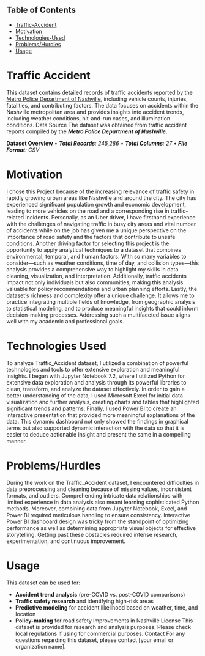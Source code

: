 ## Table of Contents

- [Traffic-Accident](#Traffic-Accident)
- [Motivation](#Motivation)
- [Technologies-Used](#Technologies-Used)
- [Problems/Hurdles](#Problems/Hurdles)
- [Usage](#Usage)




<h1>Traffic Accident</h1>

This dataset contains detailed records of traffic accidents reported by the <ins>Metro Police Department of Nashville</ins>, including vehicle counts, injuries, fatalities, and contributing factors. The data focuses on accidents within the Nashville metropolitan area and provides insights into accident trends, including weather conditions, hit-and-run cases, and illumination conditions.
Data Source
The dataset was obtained from traffic accident reports compiled by the **_Metro Police Department of Nashville_**.
 
 **Dataset Overview**
• _**Total Records**: 245,286_
• _**Total Columns**: 27_
• _**File Format**: CSV_



# Motivation 
I chose this Project because of the increasing relevance of traffic safety in rapidly growing urban areas like Nashville and around the city. The city has experienced significant population growth and economic development, leading to more vehicles on the road and a corresponding rise in traffic-related incidents. Personally, as an Uber driver, I have firsthand experience with the challenges of navigating traffic in busy city areas and vital number of accidents while on the job has given me a unique perspective on the importance of road safety and the factors that contribute to unsafe conditions.
Another driving factor for selecting this project is the opportunity to apply analytical techniques to a dataset that combines environmental, temporal, and human factors. With so many variables to consider—such as weather conditions, time of day, and collision types—this analysis provides a comprehensive way to highlight my skills in data cleaning, visualization, and interpretation. Additionally, traffic accidents impact not only individuals but also communities, making this analysis valuable for policy recommendations and urban planning efforts.
Lastly, the dataset’s richness and complexity offer a unique challenge. It allows me to practice integrating multiple fields of knowledge, from geographic analysis to statistical modeling, and to produce meaningful insights that could inform decision-making processes. Addressing such a multifaceted issue aligns well with my academic and professional goals.

# Technologies Used
To analyze Traffic_Accident dataset, I utilized a combination of powerful technologies and tools to offer extensive exploration and meaningful insights. I began with Jupyter Notebook 7.2, where I utilized Python for extensive data exploration and analysis through its powerful libraries to clean, transform, and analyze the dataset effectively. In order to gain a better understanding of the data, I used Microsoft Excel for initial data visualization and further analysis, creating charts and tables that highlighted significant trends and patterns. Finally, I used Power BI to create an interactive presentation that provided more meaningful explanations of the data. This dynamic dashboard not only showed the findings in graphical terms but also supported dynamic interaction with the data so that it is easier to deduce actionable insight and present the same in a compelling manner.


# Problems/Hurdles

During the work on the Traffic_Accident dataset, I encountered difficulties in data preprocessing and cleaning because of missing values, inconsistent formats, and outliers. Comprehending intricate data relationships with limited experience in data analysis also meant learning sophisticated Python methods. Moreover, combining data from Jupyter Notebook, Excel, and Power BI required meticulous handling to ensure consistency. Interactive Power BI dashboard design was tricky from the standpoint of optimizing performance as well as determining appropriate visual objects for effective storytelling. Getting past these obstacles required intense research, experimentation, and continuous improvement.

# Usage

This dataset can be used for:
- **Accident trend analysis** (pre-COVID vs. post-COVID comparisons)
- **Traffic safety research** and identifying high-risk areas
- **Predictive modeling** for accident likelihood based on weather, time, and location
- **Policy-making** for road safety improvements in Nashville
License
This dataset is provided for research and analysis purposes. Please check local regulations if using for commercial purposes.
Contact
For any questions regarding this dataset, please contact [your email or organization name].
